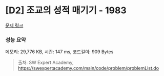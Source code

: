 # [D2] 조교의 성적 매기기 - 1983 

[문제 링크](https://swexpertacademy.com/main/code/problem/problemDetail.do?contestProbId=AV5PwGK6AcIDFAUq) 

### 성능 요약

메모리: 29,776 KB, 시간: 147 ms, 코드길이: 909 Bytes



> 출처: SW Expert Academy, https://swexpertacademy.com/main/code/problem/problemList.do